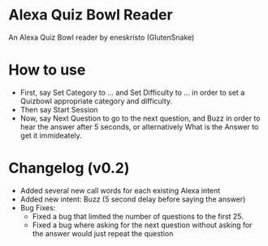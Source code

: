 # Alexa Quiz Bowl Reader

An Alexa Quiz Bowl reader by eneskristo (GlutenSnake)

# How to use

- First, say Set Category to ... and Set Difficulty to ... in order to set a Quizbowl appropriate category and difficulty.
- Then say Start Session
- Now, say Next Question to go to the next question, and Buzz in order to hear the answer after 5 seconds, or alternatively What is the Answer to get it immideately.  

# Changelog (v0.2)

- Added several new call words for each existing Alexa intent 
- Added new intent: Buzz (5 second delay before saying the answer)
- Bug Fixes:
  - Fixed a bug that limited the number of questions to the first 25.
  - Fixed a bug where asking for the next question without asking for the answer would just repeat the question
